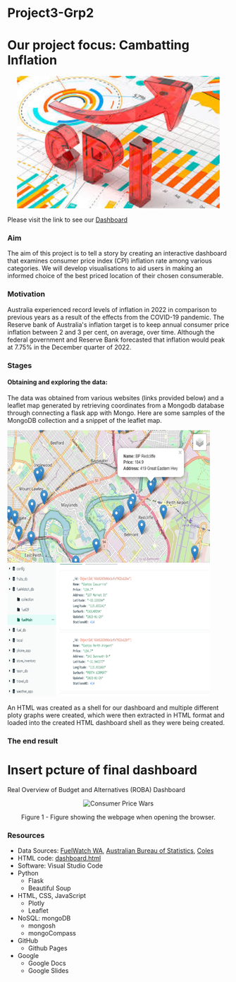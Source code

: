 # Project3-Grp2
# Our project focus: Cambatting Inflation
<p align="center">
  <img width="460" height="300" src="images/img1.png">
</p>

Please visit the link to see our
[Dashboard](https://shanCH3n.github.io/Project3-Grp2/dashboard.html)

### Aim
The aim of this project is to tell a story by creating an interactive dashboard that examines consumer price index (CPI) inflation rate among various categories. We will develop visualisations to aid users in making an informed choice of the best priced location of their chosen consumerable.

### Motivation
Australia experienced record levels of inflation in 2022 in comparison to previous years as a result of the effects from the COVID-19 pandemic.
The Reserve bank of Australia's inflation target is to keep annual consumer price inflation between 2 and 3 per cent, on average,
over time. Although the federal government and Reserve Bank forecasted that inflation would peak at 7.75% in the December quarter of 2022. 

### Stages 
#### Obtaining and exploring the data:
The data was obtained from various websites (links provided below) and a leaflet map generated by retrieving coordinates from a Mongodb database through connecting a flask app with Mongo. Here are some samples of the MongoDB collection and a snippet of the leaflet map.

<p float="left">
  <img width="460" height="300" src="images/sampleStatMap.png">
  <img width="460" height="300"src="images/sampleMongoDB.png">
</p>

An HTML was created as a shell for our dashboard and multiple different ploty graphs were created, which were then extracted in HTML format and loaded into the created HTML dashboard shell as they were being created. 

### The end result
# Insert pcture of final dashboard
Real Overview of Budget and Alternatives (ROBA) Dashboard
<p align = "center">
<img width="800" alt="Consumer Price Wars" src="https://user-images.githubusercontent.com/112173540/215260800-f07e9dd6-2cda-4226-b21a-08ca934c9ca5.png">
</p>
<p align = "center">
Figure 1 - Figure showing the webpage when opening the browser.
</p>

### Resources
- Data Sources: [FuelWatch WA](https://fuelprice.io/api/), [Australian Bureau of Statistics](https://explore.data.abs.gov.au/), [Coles](https://www.coles.com.au/)
- HTML code: <a href="https://github.com/shanCH3n/Project3-Grp2/blob/main/dashboard.html" target="_blank">dashboard.html</a>
- Software: Visual Studio Code
- Python
    - Flask
    - Beautiful Soup
- HTML, CSS, JavaScript
    - Plotly
    - Leaflet
- NoSQL: mongoDB
    - mongosh
    - mongoCompass
- GitHub
    - Github Pages
- Google
    - Google Docs
    - Google Slides
